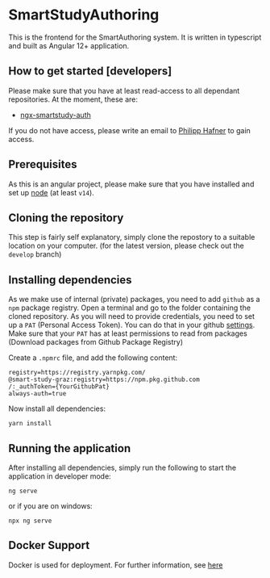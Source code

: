 # SmartStudyAuthoring

This is the frontend for the SmartAuthoring system. It is written in typescript and built as Angular 12+ application.

## How to get started [developers]
Please make sure that you have at least read-access to all dependant repositories. At the moment, these are:

 - [ngx-smartstudy-auth](https://github.com/Smart-Study-Graz/ngx-smartstudy-auth)

If you do not have access, please write an email to [Philipp Hafner](mailto:philipp.hafner@smart-study.at) to gain access.

## Prerequisites 
As this is an angular project, please make sure that you have installed and set up [node](https://nodejs.org/en/download/) (at least `v14`).

## Cloning the repository
This step is fairly self explanatory, simply clone the repostory to a suitable location on your computer. (for the latest version, please check out the `develop` branch)

## Installing dependencies
As we make use of internal (private) packages, you need to add `github` as a `npm` package registry.
Open a terminal and go to the folder containing the cloned repository. As you will need to provide credentials, you need to set up a `PAT` (Personal Access Token). You can do that in your github [settings](https://github.com/settings/tokens). Make sure that your `PAT` has at least permissions to read from packages (Download packages from Github Package Registry)

Create a `.npmrc` file, and add the following content:
```
registry=https://registry.yarnpkg.com/
@smart-study-graz:registry=https://npm.pkg.github.com
/:_authToken={YourGithubPat}
always-auth=true
```

Now install all dependencies:
```
yarn install
```

## Running the application
After installing all dependencies, simply run the following to start the application in developer mode:
```
ng serve
```
or if you are on windows:
```
npx ng serve
```

## Docker Support
Docker is used for deployment. For further information, see [here](doc/docker.md)

